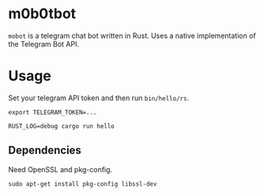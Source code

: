 # m0b0tbot

`mobot` is a telegram chat bot written in Rust. Uses a native implementation of the
Telegram Bot API.

# Usage

Set your telegram API token and then run `bin/hello/rs`.

```
export TELEGRAM_TOKEN=...

RUST_LOG=debug cargo run hello
```

## Dependencies

Need OpenSSL and pkg-config.

```
sudo apt-get install pkg-config libssl-dev
```